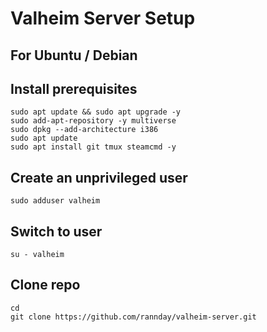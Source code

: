 # Valheim Server Setup
## For Ubuntu / Debian

## Install prerequisites
```
sudo apt update && sudo apt upgrade -y
sudo add-apt-repository -y multiverse
sudo dpkg --add-architecture i386
sudo apt update
sudo apt install git tmux steamcmd -y
```

## Create an unprivileged user
`sudo adduser valheim`

## Switch to user
`su - valheim`

## Clone repo
`cd`  
`git clone https://github.com/rannday/valheim-server.git`